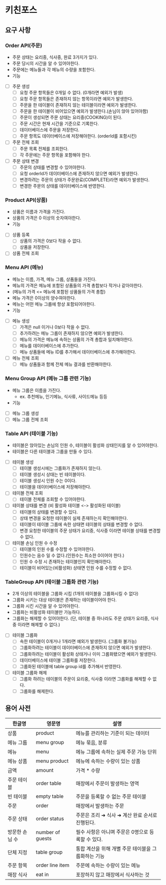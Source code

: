 # 키친포스

## 요구 사항
### Order API(주문)
* 주문 상태는 요리중, 식사중, 완료 3가지가 있다.
* 주문 당시의 시간을 알 수 있어야한다.
* 주문에는 메뉴들과 각 메뉴의 수량을 포함한다.
* 기능
* [ ] 주문 생성
  * [ ] 요청 주문 항목들은 0개일 수 없다. (0개라면 예외가 발생)
  * [ ] 요청 주문 항목들은 존재하지 않는 항목이라면 예외가 발생한다.
  * [ ] 주문을 한 테이블이 존재하지 않는 테이블이라면 예외가 발생한다.
  * [ ] 주문을 한 테이블이 비어있으면 예외가 발생한다.(손님이 앉아 있어야함)
  * [ ] 주문이 생성되면 주문 상태는 요리중(COOKING)이 된다.
  * [ ] 주문 시간은 현재 시간을 기준으로 기록한다.
  * [ ] 데이터베이스에 주문을 저장한다.
  * [ ] 주문 항목도 데이터베이스에 저장해야한다. (orderId를 포함시킨)
* [ ] 주문 전체 조회
  * [ ] 주문 목록 전체를 조회한다.
  * [ ] 각 주문에는 주문 항목을 포함해야 한다.
* [ ] 주문 상태 변경
  * [ ] 주문의 상태를 변경할 수 있어야한다.
  * [ ] 요청 orderId가 데이터베이스에 존재하지 않으면 예외가 발생한다.
  * [ ] 변경하려는 주문의 상태가 주문완료(COMPLETE)라면 예외가 발생한다.
  * [ ] 변경한 주문의 상태를 데이터베이스에 반영한다.

### Product API(상품)
* 상품은 이름과 가격을 가진다.
* 상품의 가격은 0 이상의 숫자여야한다.
* 기능
* [ ] 상품 등록
  * [ ] 상품의 가격은 0보다 작을 수 없다.
  * [ ] 상품을 저장한다.
* [ ] 상품 전체 조회

### Menu API (메뉴)
* 메뉴는 이름, 가격, 메뉴 그룹, 상품들을 가진다.
* 메뉴의 가격은 메뉴에 포함된 상품들의 가격 총합보다 작거나 같아야한다.
* (메뉴의 가격 <= 메뉴에 포함된 상품들의 가격 총합)
* 메뉴 가격은 0이상의 양수여야한다.
* 메뉴는 어떤 메뉴 그룹에 항상 포함되어야한다.
* 기능
* [ ] 메뉴 생성
  * [ ] 가격은 null 이거나 0보다 작을 수 없다.
  * [ ] 추가하려는 메뉴 그룹이 존재하지 않으면 예외가 발생한다.
  * [ ] 메뉴의 가격은 메뉴에 속하는 상품의 가격 총합과 일치해야한다.
  * [ ] 메뉴를 데이터베이스에 추가한다.
  * [ ] 메뉴 상품들에 메뉴 ID를 추가해서 데이터베이스에 추가해야한다.
* [ ] 메뉴 전체 조회
  * [ ] 메뉴 상품들과 함께 전체 메뉴 결과를 반환해야한다.

### Menu Group API (메뉴 그룹 관련 기능)
* 메뉴 그룹은 이름을 가진다.
  * ex. 추천메뉴, 인기메뉴, 식사류, 사이드메뉴 등등
* 기능
* [ ] 메뉴 그룹 생성
* [ ] 메뉴 그룹 전체 조회

### Table API (테이블 기능)
* 테이블은 앉아있는 손님의 인원 수, 테이블이 활성화 상태인지를 알 수 있어야한다.
* 테이블은 다른 테이블과 그룹을 만들 수 있다.
* [ ] 테이블 생성
  * [ ] 테이블 생성시에는 그룹화가 존재하지 않는다.
  * [ ] 테이블 생성시 상태는 빈 테이블이다.
  * [ ] 테이블 생성시 인원 수는 0이다.
  * [ ] 테이블을 데이터베이스에 저장해야한다.
* [ ] 테이블 전체 조회
  * [ ] 테이블 전체를 조회할 수 있어야한다.
* [ ] 테이블 상태를 변경 (비 활성화 테이블 <-> 활성화된 테이블)
  * [ ] 테이블의 상태를 변경할 수 있다.
  * [ ] 상태 변경을 요청한 테이블이 실제 존재하는지 확인해야한다.
  * [ ] 테이블이 테이블 그룹에 속한 상태면 테이블의 상태를 변경할 수 없다.
  * [ ] 변경 요청한 테이블의 주문 상태가 요리중, 식사중 이라면 테이블 상태를 변경할 수 없다.
* [ ] 테이블 손님 인원 수 수정
  * [ ] 테이블의 인원 수를 수정할 수 있어야한다.
  * [ ] 인원수는 음수 일 수 없다.(인원수는 최소한 0이어야 한다.)
  * [ ] 인원 수 수정 시 존재하는 테이블인지 확인해야한다.
  * [ ] 테이블이 비어있는(비활성화) 상태면 인원 수를 수정할 수 없다.

### TableGroup API (테이블 그룹화 관련 기능)
* 2개 이상의 테이블을 그룹화 시킴 (1개의 테이블을 그룹화시킬 수 없다)
* 그룹화 시키는 대상 테이블은 존재하는 테이블이어야 한다.
* 그룹화 시킨 시간을 알 수 있어야한다.
* 그룹화는 비활성화 테이블만 가능하다.
* 그룹화는 해제할 수 있어야한다. (단, 테이블 중 하나라도 주문 상태가 요리중, 식사중 이라면 해제할 수 없다.)
* [ ] 테이블 그룹화
  * [ ] 속한 테이블이 0개거나 1개라면 예외가 발생한다. (그룹화 불가능)
  * [ ] 그룹화하려는 테이블이 데이터베이스에 존재하지 않으면 예외가 발생한다.
  * [ ] 그룹화하려는 테이블이 활성화 상태거나 이미 그룹화됐으면 예외가 발생한다.
  * [ ] 데이터베이스에 테이블 그룹화를 저장한다.
  * [ ] 그룹화된 테이블에 table group id를 추가해서 반영한다.
* [ ] 테이블 그룹화 해제
  * [ ] 그룹화 하려는 테이블의 주문이 요리중, 식사중 이라면 그룹화를 해제할 수 없다.
  * [ ] 그룹화를 해제한다.

## 용어 사전

| 한글명 | 영문명 | 설명 |
| --- | --- | --- |
| 상품 | product | 메뉴를 관리하는 기준이 되는 데이터 |
| 메뉴 그룹 | menu group | 메뉴 묶음, 분류 |
| 메뉴 | menu | 메뉴 그룹에 속하는 실제 주문 가능 단위 |
| 메뉴 상품 | menu product | 메뉴에 속하는 수량이 있는 상품 |
| 금액 | amount | 가격 * 수량 |
| 주문 테이블 | order table | 매장에서 주문이 발생하는 영역 |
| 빈 테이블 | empty table | 주문을 등록할 수 없는 주문 테이블 |
| 주문 | order | 매장에서 발생하는 주문 |
| 주문 상태 | order status | 주문은 조리 ➜ 식사 ➜ 계산 완료 순서로 진행된다. |
| 방문한 손님 수 | number of guests | 필수 사항은 아니며 주문은 0명으로 등록할 수 있다. |
| 단체 지정 | table group | 통합 계산을 위해 개별 주문 테이블을 그룹화하는 기능 |
| 주문 항목 | order line item | 주문에 속하는 수량이 있는 메뉴 |
| 매장 식사 | eat in | 포장하지 않고 매장에서 식사하는 것 |
